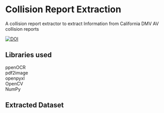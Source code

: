 # Collision Report Extraction
A collision report extractor to extract Information from California DMV AV collision reports 

[![DOI](https://zenodo.org/badge/658437595.svg)](https://zenodo.org/badge/latestdoi/658437595)

## Libraries used
ppenOCR  
pdf2image  
openpyxl  
OpenCV  
NumPy  

## Extracted Dataset

